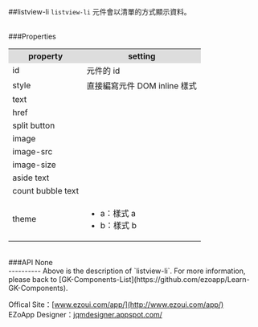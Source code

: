 ##listview-li
`listview-li` 元件會以清單的方式顯示資料。

<br/>
###Properties
<table>

<tr>
<th style="background:#ddd;">property</th>
<th style="background:#ddd;">setting</th>
</tr>

<tr>
<td>id</td>
<td>元件的 id</td>
</tr>

<tr>
<td>style</td>
<td>直接編寫元件 DOM inline 樣式</td>
</tr>

<tr>
<td>text</td>
<td></td>
</tr>

<tr>
<td>href</td>
<td></td>
</tr>

<tr>
<td>split button</td>
<td></td>
</tr>

<tr>
<td>image</td>
<td></td>
</tr>

<tr>
<td>image-src</td>
<td></td>
</tr>

<tr>
<td>image-size</td>
<td></td>
</tr>

<tr>
<td>aside text</td>
<td></td>
</tr>

<tr>
<td>count bubble text</td>
<td></td>
</tr>

<tr>
<td>theme</td>
<td><ul>
<li>a：樣式 a</li>
<li>b：樣式 b</li>
</ul></td>
</tr>

</table>

<br/>
###API
None


<br/>
----------
Above is the description of `listview-li`. For more information, please back to [GK-Components-List](https://github.com/ezoapp/Learn-GK-Components).

Offical Site：[www.ezoui.com/app/](http://www.ezoui.com/app/)  
EZoApp Designer：[jqmdesigner.appspot.com/](http://jqmdesigner.appspot.com/)






